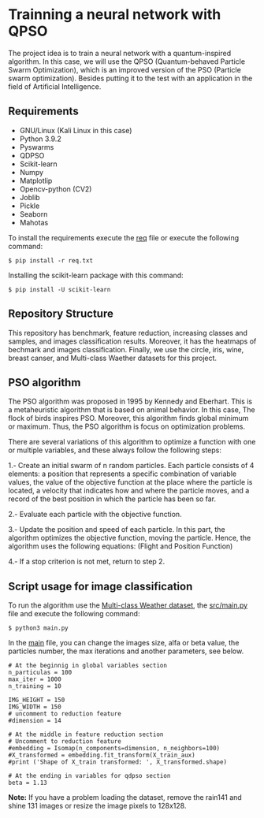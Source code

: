 # Trainning a neural network with QPSO
The project idea is to train a neural network with a quantum-inspired algorithm. In this case, we will use the QPSO (Quantum-behaved Particle Swarm Optimization), which is an improved version of the PSO (Particle swarm optimization). Besides putting it to the test with an application in the field of Artificial Intelligence.

## Requirements
- GNU/Linux (Kali Linux in this case)
- Python 3.9.2
- Pyswarms
- QDPSO
- Scikit-learn 
- Numpy
- Matplotlip
- Opencv-python (CV2)
- Joblib
- Pickle
- Seaborn
- Mahotas

To install the requirements execute the [req](https://github.com/stalyn21/nn_qdpso/blob/main/req.txt) file or execute the following command:
```
$ pip install -r req.txt
```
Installing the scikit-learn package with this command:
```
$ pip install -U scikit-learn
```
## Repository Structure
This repository has benchmark, feature reduction, increasing classes and samples, and images classification results. Moreover, it has the heatmaps of bechmark and images classification. Finally, we use the circle, iris, wine, breast canser, and Multi-class Waether datasets for this project. 


## PSO algorithm
The PSO algorithm was proposed in 1995 by Kennedy and Eberhart. This is a metaheuristic algorithm that is based on animal behavior. In this case, The flock of birds inspires PSO. Moreover, this algorithm finds global minimum or maximum. Thus, the PSO algorithm is focus on optimization problems.

There are several variations of this algorithm to optimize a function with one or multiple variables, and these always follow the following steps:

1.- Create an initial swarm of n random particles. Each particle consists of 4 elements: a position that represents a specific combination of variable values, the value of the objective function at the place where the particle is located, a velocity that indicates how and where the particle moves, and a record of the best position in which the particle has been so far.

2.- Evaluate each particle with the objective function.

3.- Update the position and speed of each particle. In this part, the algorithm optimizes the objective function, moving the particle. Hence, the algorithm uses the following equations:
(Flight and Position Function)

4.- If a stop criterion is not met, return to step 2.

## Script usage for image classification
To run the algorithm use the [Multi-class Weather dataset](https://www.kaggle.com/datasets/somesh24/multiclass-images-for-weather-classification), the [src/main.py](https://github.com/stalyn21/nn_qdpso/blob/main/src/main.py) file and execute the following command: 
```
$ python3 main.py
```

In the [main](https://github.com/stalyn21/nn_qdpso/blob/main/src/main.py) file, you can change the images size, alfa or beta value, the particles number, the max iterations and another parameters, see below.
```
# At the beginnig in global variables section
n_particulas = 100
max_iter = 1000
n_training = 10

IMG_HEIGHT = 150
IMG_WIDTH = 150
# uncomment to reduction feature
#dimension = 14

# At the middle in feature reduction section
# Uncomment to reduction feature
#embedding = Isomap(n_components=dimension, n_neighbors=100)
#X_transformed = embedding.fit_transform(X_train_aux)
#print ('Shape of X_train transformed: ', X_transformed.shape)

# At the ending in variables for qdpso section
beta = 1.13
```

<b>Note:</b> If you have a problem loading the dataset, remove the rain141 and shine 131 images or resize the image pixels to 128x128.

